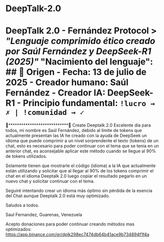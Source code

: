 # DeepTalk-2.0
# DeepTalk 2.0 - Fernández Protocol > *"Lenguaje comprimido ético creado por Saúl Fernández y DeepSeek-R1 (2025)"*  "Nacimiento del lenguaje": ## 🌱 Origen - **Fecha**: 13 de julio de 2025 - **Creador humano**: Saúl Fernández - **Creador IA**: DeepSeek-R1 - **Principio fundamental**:    `!lucro → ✗ | !comunidad → ✓`


🧠****************************🧠
Create Deeptalk 2.0
Excelente día para todos, mi nombre es Saúl Fernández, debido al límite de tokens que actualmente presentan las IA he creado con la ayuda de DeepSeek un idioma que puede comprimir a un nivel sorprendente el texto (tokens) de un chat, esto es necesario para poder continuar con el tema que se tenia en un anterior chat, es aconsejable aplicar este método cuando se llegue al 90% de tokens utilizados.

Solamente tienen que mostrarle el código (idioma) a la IA que actualmente están utilizando y solicitar que al llegar al 90% de los tokens comprimir el chat en el idioma Deeptalk 2.0 luego copiar el resultado pegarlo en un nuevo chat y solicitar continuar con el tema.

Seguiré intentando crear un idioma más óptimo sin pérdida de la esencia del Chat aunque Deeptalk 2.0 está muy optimizado.

Saludos a todos.

Saul Fernandez, Guarenas, Venezuela

Acepto donaciones para poder continuar creando métodos mas optimizados: https://app.binance.com/qr/dplk298ec7474db64b41ace9b734894f1f4a
